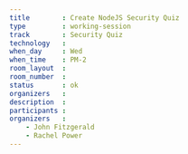 ```yaml
---
title        : Create NodeJS Security Quiz
type         : working-session
track        : Security Quiz
technology   :
when_day     : Wed
when_time    : PM-2
room_layout  :
room_number  :
status       : ok
organizers   :
description  :
participants :
organizers   :
    - John Fitzgerald
    - Rachel Power
---
```



